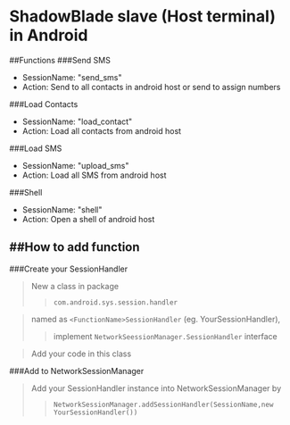 ShadowBlade slave (Host terminal) in Android
============================================
##Functions
###Send SMS
  * SessionName: "send_sms"<br>
  * Action: Send to all contacts in android host or send to assign numbers<br>

###Load Contacts
  * SessionName: "load_contact"<br>
  * Action: Load all contacts from android host

###Load SMS
  * SessionName: "upload_sms"<br>
  * Action: Load all SMS from android host

###Shell
  * SessionName: "shell"<br>
  * Action: Open a shell of android host

##How to add function
-------------------
###Create your SessionHandler
>New a class in package <br>
>>`com.android.sys.session.handler` <br>

>named as `<FunctionName>SessionHandler` (eg. YourSessionHandler), <br>
>>implement `NetworkSeessionManager.SessionHandler` interface<br>

>Add your code in this class<br>

###Add to NetworkSessionManager
>Add your SessionHandler instance into NetworkSessionManager by<br>
>>`NetworkSessionManager.addSessionHandler(SessionName,new YourSessionHandler())` <br>
